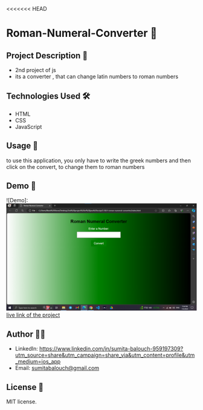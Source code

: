 <<<<<<< HEAD
# Roman-Numeral-Converter 🚀

## Project Description 📝
- 2nd project of js
- its a converter , that can change latin numbers to roman numbers

## Technologies Used 🛠️
- HTML
- CSS
- JavaScript

## Usage 🎯
to use this application, you only have to write the greek numbers and then click on the convert, to change them to roman numbers

## Demo 📸
![Demo]:![image](<Screenshot 2024-07-04 193441-1-1.png>)
[live link of the project](https://s-blh.github.io/S-BLH-roman-numeral-converter/)

## Author 👩‍💻
- LinkedIn: https://www.linkedin.com/in/sumita-balouch-959197309?utm_source=share&utm_campaign=share_via&utm_content=profile&utm_medium=ios_app
- Email: sumitabalouch@gmail.com

## License 📜
MIT license.